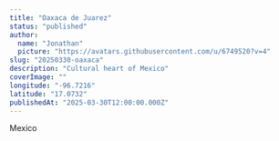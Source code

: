 ```yaml
---
title: "Oaxaca de Juarez"
status: "published"
author:
  name: "Jonathan"
  picture: "https://avatars.githubusercontent.com/u/6749520?v=4"
slug: "20250330-oaxaca"
description: "Cultural heart of Mexico"
coverImage: ""
longitude: "-96.7216"
latitude: "17.0732"
publishedAt: "2025-03-30T12:00:00.000Z"
---
```


Mexico
